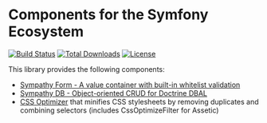Components for the Symfony Ecosystem
====================================

[![Build Status](https://travis-ci.org/lastzero/sympathy.png?branch=master)](https://travis-ci.org/lastzero/sympathy)
[![Total Downloads](https://poser.pugx.org/lastzero/sympathy/downloads.svg)](https://packagist.org/packages/lastzero/sympathy)
[![License](https://poser.pugx.org/lastzero/sympathy/license.svg)](https://packagist.org/packages/lastzero/sympathy)

This library provides the following components:
* [Sympathy Form - A value container with built-in whitelist validation](https://github.com/lastzero/sympathy/tree/master/src/Sympathy/Form)
* [Sympathy DB - Object-oriented CRUD for Doctrine DBAL](https://github.com/lastzero/sympathy/tree/master/src/Sympathy/Db)
* [CSS Optimizer](https://github.com/lastzero/sympathy/tree/master/src/Sympathy/Css) that minifies CSS stylesheets by removing duplicates and combining selectors (includes CssOptimizeFilter for Assetic)
